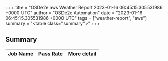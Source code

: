 +++
title = "OSDe2e aws Weather Report 2023-01-16 06:45:15.305531986 +0000 UTC"
author = "OSDe2e Automation"
date = "2023-01-16 06:45:15.305531986 +0000 UTC"
tags = ["weather-report", "aws"]
summary = "<table class=\"summary\"></table>"
+++
## Summary

| Job Name | Pass Rate | More detail |
|----------|-----------|-------------|




